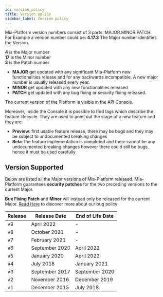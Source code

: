 ```yaml
---
id: version_policy
title: Version policy
sidebar_label: Version policy
---
```

Mia-Platform version numbers consist of 3 parts: MAJOR.MINOR.PATCH.
For Example a version number could be: **4.17.3**
The Major number identifies the Version.

**4** is the Major number  
**17** is the Minor number  
**3** is the Patch number

* **MAJOR** get updated with any significant Mia-Platform new functionalities release and for any backwards incompatible. A new major number is usually released every year.
* **MINOR** get updated with any new functionalities released
* **PATCH** get updated with any bug fixing or security fixing released.

The current version of the Platform is visible in the API Console.

Moreover, inside the Console it is possible to find tags which describe the feature lifecycle. They are used to point out the stage of a new feature and they are:

* **Preview**: first usable feature release, there may be bugs and they may be subject to undocumented breaking changes
* **Beta**: the feature implementation is completed and there cannot be any undocumented breaking changes however there could still be bugs, hence it must be used carefully

## Version Supported

Below are listed all the Major versions of Mia-Platform released.
Mia-Platform guarantees **security patches** for the two preceding versions to the current Major.

**Bux Fixing Patch** and **Minor** will instead only be released for the current Major.
[Read Here](./bug_policy.md) to discover more about our bug policy

Release | Release Date |  End of Life Date
-------| -------|-------
v9| April 2022 | -
v8| October 2021 | -
v7| February 2021 | -
v6| September 2020 | April 2022
v5| January 2020| April 2022
v4| July 2018 | January 2021
v3| September 2017 | September 2020
v2| November 2016 | December 2019
v1| December 2015 | July 2018
